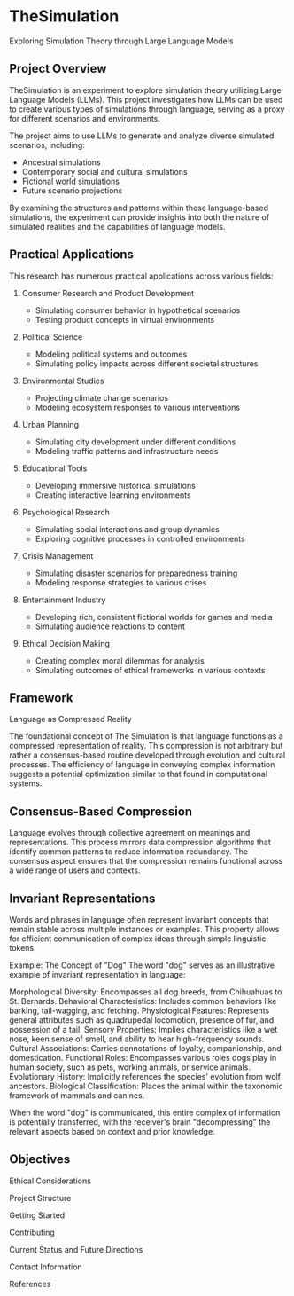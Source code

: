 # TheSimulation

Exploring Simulation Theory through Large Language Models

## Project Overview

TheSimulation is an experiment to explore simulation theory utilizing Large Language Models (LLMs). This project investigates how LLMs can be used to create various types of simulations through language, serving as a proxy for different scenarios and environments. 

The project aims to use LLMs to generate and analyze diverse simulated scenarios, including:

- Ancestral simulations
- Contemporary social and cultural simulations
- Fictional world simulations
- Future scenario projections

By examining the structures and patterns within these language-based simulations, the experiment can provide insights into both the nature of simulated realities and the capabilities of language models.

## Practical Applications

This research has numerous practical applications across various fields:

1. Consumer Research and Product Development
   - Simulating consumer behavior in hypothetical scenarios
   - Testing product concepts in virtual environments

2. Political Science
   - Modeling political systems and outcomes
   - Simulating policy impacts across different societal structures

3. Environmental Studies
   - Projecting climate change scenarios
   - Modeling ecosystem responses to various interventions

4. Urban Planning
   - Simulating city development under different conditions
   - Modeling traffic patterns and infrastructure needs

5. Educational Tools
   - Developing immersive historical simulations
   - Creating interactive learning environments

6. Psychological Research
   - Simulating social interactions and group dynamics
   - Exploring cognitive processes in controlled environments

7. Crisis Management
   - Simulating disaster scenarios for preparedness training
   - Modeling response strategies to various crises

8. Entertainment Industry
   - Developing rich, consistent fictional worlds for games and media
   - Simulating audience reactions to content

9. Ethical Decision Making
    - Creating complex moral dilemmas for analysis
    - Simulating outcomes of ethical frameworks in various contexts

## Framework
Language as Compressed Reality

The foundational concept of The Simulation is that language functions as a compressed representation of reality. This compression is not arbitrary but rather a consensus-based routine developed through evolution and cultural processes. The efficiency of language in conveying complex information suggests a potential optimization similar to that found in computational systems.

## Consensus-Based Compression

Language evolves through collective agreement on meanings and representations. This process mirrors data compression algorithms that identify common patterns to reduce information redundancy. The consensus aspect ensures that the compression remains functional across a wide range of users and contexts.

## Invariant Representations

Words and phrases in language often represent invariant concepts that remain stable across multiple instances or examples. This property allows for efficient communication of complex ideas through simple linguistic tokens.

Example: The Concept of "Dog"
The word "dog" serves as an illustrative example of invariant representation in language:

Morphological Diversity: Encompasses all dog breeds, from Chihuahuas to St. Bernards.
Behavioral Characteristics: Includes common behaviors like barking, tail-wagging, and fetching.
Physiological Features: Represents general attributes such as quadrupedal locomotion, presence of fur, and possession of a tail.
Sensory Properties: Implies characteristics like a wet nose, keen sense of smell, and ability to hear high-frequency sounds.
Cultural Associations: Carries connotations of loyalty, companionship, and domestication.
Functional Roles: Encompasses various roles dogs play in human society, such as pets, working animals, or service animals.
Evolutionary History: Implicitly references the species' evolution from wolf ancestors.
Biological Classification: Places the animal within the taxonomic framework of mammals and canines.

When the word "dog" is communicated, this entire complex of information is potentially transferred, with the receiver's brain "decompressing" the relevant aspects based on context and prior knowledge.

## Objectives

Ethical Considerations

Project Structure

Getting Started

Contributing

Current Status and Future Directions

Contact Information

References
